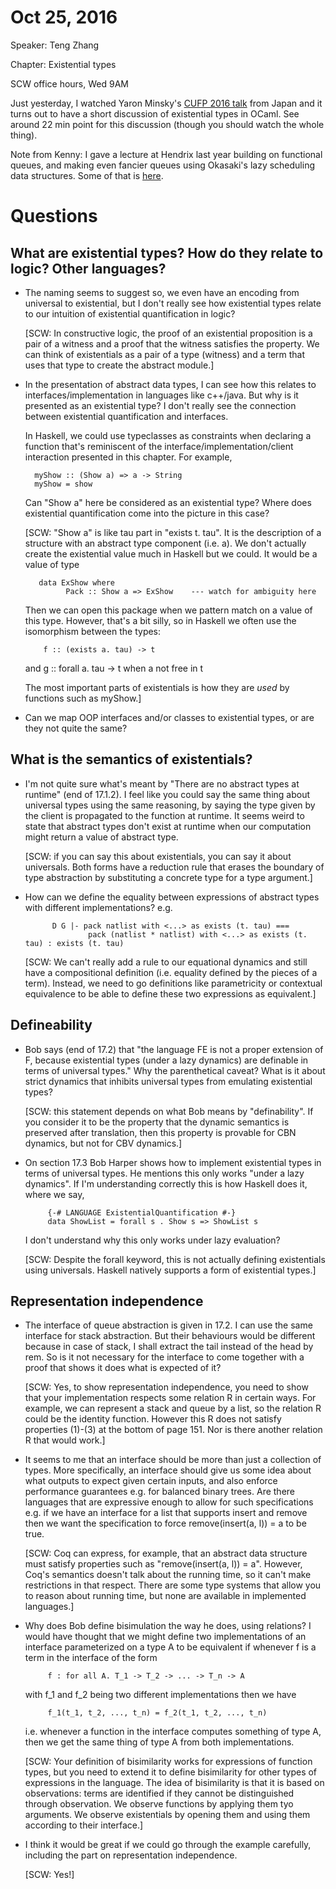 # Oct 25, 2016

Speaker: Teng Zhang

Chapter: Existential types

SCW office hours, Wed 9AM

Just yesterday, I watched Yaron Minsky's [CUFP 2016
talk](https://www.youtube.com/watch?v=_1GZShA1F20) from Japan and it turns out
to have a short discussion of existential types in OCaml. See around 22 min
point for this discussion (though you should watch the whole thing).

Note from Kenny: I gave a lecture at Hendrix last year building on functional
queues, and making even fancier queues using Okasaki's lazy scheduling data
structures. Some of that is
[here](https://github.com/kwf/no-exit/blob/master/src/NoExit.hs#L39-L44).



# Questions

## What are existential types? How do they relate to logic? Other languages?

- The naming seems to suggest so, we even have an encoding from universal to
  existential, but I don't really see how existential types relate to our
  intuition of existential quantification in logic?

  [SCW: In constructive logic, the proof of an existential proposition is a
  pair of a witness and a proof that the witness satisfies the property. We
  can think of existentials as a pair of a type (witness) and a term that uses
  that type to create the abstract module.]

- In the presentation of abstract data types, I can see how this relates to
  interfaces/implementation in languages like c++/java. But why is it
  presented as an existential type? I don't really see the connection between
  existential quantification and interfaces.

  In Haskell, we could use typeclasses as constraints when declaring a
  function that's reminiscent of the interface/implementation/client
  interaction presented in this chapter. For example,

        myShow :: (Show a) => a -> String
        myShow = show

  Can "Show a" here be considered as an existential type? Where does
  existential quantification come into the picture in this case?


  [SCW: "Show a" is like tau part in "exists t. tau".  It is the description of
   a structure with an abstract type component (i.e. a).  We don't actually create
	the existential value much in Haskell but we could. It would be a value of type

         data ExShow where
			   Pack :: Show a => ExShow    --- watch for ambiguity here

   Then we can open this package when we pattern match on a value of this type.
	However, that's a bit silly, so in Haskell we often use the isomorphism between
	the types:

	      f :: (exists a. tau) -> t

   and
         g :: forall a. tau -> t      when a not free in t

	The most important parts of existentials is how they are *used* by functions
	such as myShow.]

- Can we map OOP interfaces and/or classes to existential types, or are they
  not quite the same?

## What is the semantics of existentials?

- I'm not quite sure what's meant by "There are no abstract types at runtime"
  (end of 17.1.2). I feel like you could say the same thing about universal
  types using the same reasoning, by saying the type given by the client is
  propagated to the function at runtime. It seems weird to state that abstract
  types don't exist at runtime when our computation might return a value of
  abstract type.

  [SCW: if you can say this about existentials, you can say it about universals.
  Both forms have a reduction rule that erases the boundary of type abstraction
  by substituting a concrete type for a type argument.]

- How can we define the equality between expressions of abstract types with
  different implementations?  e.g.

            D G |- pack natlist with <...> as exists (t. tau) ===
	                pack (natlist * natlist) with <...> as exists (t. tau) : exists (t. tau)


  [SCW: We can't really add a rule to our equational dynamics and still have a
  compositional definition (i.e. equality defined by the pieces of a
  term). Instead, we need to go definitions like parametricity or contextual
  equivalence to be able to define these two expressions as equivalent.]

## Defineability

- Bob says (end of 17.2) that "the language FE is not a proper extension of F,
  because existential types (under a lazy dynamics) are definable in terms of
  universal types." Why the parenthetical caveat? What is it about strict
  dynamics that inhibits universal types from emulating existential types?

  [SCW: this statement depends on what Bob means by "definability". If you
  consider it to be the property that the dynamic semantics is preserved after
  translation, then this property is provable for CBN dynamics, but not for
  CBV dynamics.]


- On section 17.3 Bob Harper shows how to implement existential types in terms
  of universal types. He mentions this only works "under a lazy dynamics".
  If I'm understanding correctly this is how Haskell does it, where we say,

           {-# LANGUAGE ExistentialQuantification #-}
           data ShowList = forall s . Show s => ShowList s
			  
  I don't understand why this only works under lazy evaluation?

  [SCW: Despite the forall keyword, this is not actually defining existentials
  using universals. Haskell natively supports a form of existential types.]

## Representation independence

- The interface of queue abstraction is given in 17.2. I can use the same
  interface for stack abstraction. But their behaviours would be different
  because in case of stack, I shall extract the tail instead of the head by
  rem. So is it not necessary for the interface to come together with a proof
  that shows it does what is expected of it?


  [SCW: Yes, to show representation independence, you need to show that your
  implementation respects some relation R in certain ways.  For example, we
  can represent a stack and queue by a list, so the relation R could be the
  identity function. However this R does not satisfy properties (1)-(3) at the
  bottom of page 151. Nor is there another relation R that would work.]

- It seems to me that an interface should be more than just a collection of
  types. More specifically, an interface should give us some idea about what
  outputs to expect given certain inputs, and also enforce performance
  guarantees e.g. for balanced binary trees. Are there languages that are
  expressive enough to allow for such specifications e.g. if we have an
  interface for a list that supports insert and remove then we want the
  specification to force remove(insert(a, l)) = a to be true.

  [SCW: Coq can express, for example, that an abstract data structure must
  satisfy properties such as "remove(insert(a, l)) = a". However, Coq's
  semantics doesn't talk about the running time, so it can't make restrictions
  in that respect. There are some type systems that allow you to reason about
  running time, but none are available in implemented languages.]

- Why does Bob define bisimulation the way he does, using relations? I would
  have thought that we might define two implementations of an interface
  parameterized on a type A to be equivalent if whenever f is a term in the
  interface of the form

           f : for all A. T_1 -> T_2 -> ... -> T_n -> A

  with f_1 and f_2 being two different implementations then we have

           f_1(t_1, t_2, ..., t_n) = f_2(t_1, t_2, ..., t_n)

  i.e. whenever a function in the interface computes something of type A, then
  we get the same thing of type A from both implementations.

  [SCW: Your definition of bisimilarity works for expressions of function
  types, but you need to extend it to define bisimilarity for other types of
  expressions in the language. The idea of bisimilarity is that it is based on
  observations: terms are identified if they cannot be distinguished through
  observation. We observe functions by applying them tyo arguments. We observe
  existentials by opening them and using them according to their interface.]

- I think it would be great if we could go through the example carefully,
  including the part on representation independence.

  [SCW: Yes!]



